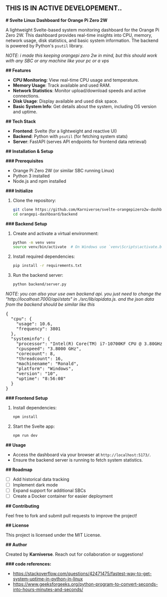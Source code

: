 ## THIS IS IN ACTIVE DEVELOPEMENT..

**# Svelte Linux Dashboard for Orange Pi Zero 2W**

A lightweight Svelte-based system monitoring dashboard for the Orange Pi Zero 2W. This dashboard provides real-time insights into CPU, memory, network usage, disk statistics, and basic system information. The backend is powered by Python's `psutil` library.

_NOTE: i made this keeping orangepi zero 2w in mind, but this should work with any SBC or any machine like your pc or a vps_

**## Features**

- ****CPU Monitoring****: View real-time CPU usage and temperature.
- ****Memory Usage****: Track available and used RAM.
- ****Network Statistics****: Monitor upload/download speeds and active connections.
- ****Disk Usage****: Display available and used disk space.
- ****Basic System Info****: Get details about the system, including OS version and uptime.

**## Tech Stack**

- ****Frontend****: Svelte (for a lightweight and reactive UI)
- ****Backend****: Python with `psutil` (for fetching system stats)
- ****Server****: FastAPI (serves API endpoints for frontend data retrieval)

**## Installation & Setup**

**### Prerequisites**

- Orange Pi Zero 2W (or similar SBC running Linux)
- Python 3 installed
- Node.js and npm installed

**### Initialize**
1. Clone the repository:
   ```sh
   git clone https://github.com/Karniverse/svelte-orangepizero2w-dashboard.git
   cd orangepi-dashboard/backend
   ```

**### Backend Setup**


1. Create and activate a virtual environment:
   ```sh
   python -m venv venv
   source venv/bin/activate  # On Windows use `venv\Scripts\activate.bat`
   ```
2. Install required dependencies:
   ```sh
   pip install -r requirements.txt
   ```
3. Run the backend server:
   ```sh
   python backend/server.py
   ```

_NOTE: you can also your use own backend api. you just need to change the "http://localhost:7000/api/stats" in ./src/lib/apidata.js. and the json data from the backend should be similar like this_

<pre>
{
  "cpu": {
    "usage": 10.6,
    "frequency": 3801
  },
  "systeminfo": {
    "processor": "Intel(R) Core(TM) i7-10700KF CPU @ 3.80GHz",
    "cpuspeed": "3.8000 GHz",
    "corecount": 8,
    "threadcount": 16,
    "machinename": "Ronald",
    "platform": "Windows",
    "version": "10",
    "uptime": "8:56:08"
  }
}
</pre>


**### Frontend Setup**

1. Install dependencies:
   ```sh
   npm install
   ```
2. Start the Svelte app:
   ```sh
   npm run dev
   ```
**## Usage**

- Access the dashboard via your browser at `http://localhost:5173/`.
- Ensure the backend server is running to fetch system statistics.

**## Roadmap**

- [ ] Add historical data tracking
- [ ] Implement dark mode
- [ ] Expand support for additional SBCs
- [ ] Create a Docker container for easier deployment

**## Contributing**

Feel free to fork and submit pull requests to improve the project!

**## License**

This project is licensed under the MIT License.

**## Author**

Created by ****Karniverse****. Reach out for collaboration or suggestions!



**### code references:**


- https://stackoverflow.com/questions/42471475/fastest-way-to-get-system-uptime-in-python-in-linux
- https://www.geeksforgeeks.org/python-program-to-convert-seconds-into-hours-minutes-and-seconds/